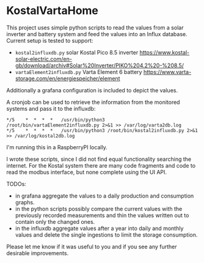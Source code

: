 # KostalVartaHome

This project uses simple python scripts to read the values from a solar inverter and battery system and feed the values into an Influx database. Current setup is tested to support:
* ```kostal2influxdb.py```  solar Kostal Pico 8.5 inverter
  https://www.kostal-solar-electric.com/en-gb/download/archiv#Solar%20Inverter/PIKO%204.2%20-%208.5/
* ```vartaElement2influxdb.py``` Varta Element 6 battery
  https://www.varta-storage.com/en/energiespeicher/element

Additionally a grafana configuration is included to depict the values.

A cronjob can be used to retrieve the information from the monitored systems and pass it to the influxdb:
```
*/5    *  *  *  *   /usr/bin/python3 /root/bin/vartaElement2influxdb.py 2>&1 >> /var/log/varta2db.log
*/5    *  *  *  *   /usr/bin/python3 /root/bin/kostal2influxdb.py 2>&1 >> /var/log/kostal2db.log
```

I'm running this in a RaspberryPI locally.

I wrote these scripts, since I did not find equal functionality searching the internet. For the Kostal system there are many code fragments and code to read the modbus interface, but none complete using the UI API.

TODOs:
* in grafana aggregate the values to a daily production and consumption graphs. 
* in the python scripts possibly compare the current values with the previously recorded measurements and thin the values written out to contain only the changed ones.
* in the influxdb aggregate values after a year into daily and monthly values and delete the single ingestions to limit the storage consumption.

Please let me know if it was useful to you and if you see any further desirable improvements.
